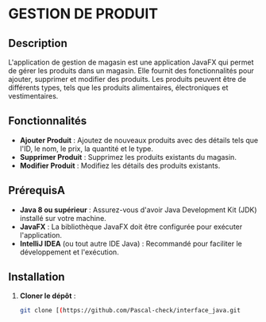 # GESTION DE PRODUIT

## Description
L'application de gestion de magasin est une application JavaFX qui permet de gérer les produits dans un magasin. Elle fournit des fonctionnalités pour ajouter, supprimer et modifier des produits. Les produits peuvent être de différents types, tels que les produits alimentaires, électroniques et vestimentaires.

## Fonctionnalités
- **Ajouter Produit** : Ajoutez de nouveaux produits avec des détails tels que l'ID, le nom, le prix, la quantité et le type.
- **Supprimer Produit** : Supprimez les produits existants du magasin.
- **Modifier Produit** : Modifiez les détails des produits existants.

## PrérequisA
- **Java 8 ou supérieur** : Assurez-vous d'avoir Java Development Kit (JDK) installé sur votre machine.
- **JavaFX** : La bibliothèque JavaFX doit être configurée pour exécuter l'application.
- **IntelliJ IDEA** (ou tout autre IDE Java) : Recommandé pour faciliter le développement et l'exécution.

## Installation
1. **Cloner le dépôt** :
   ```bash
   git clone [(https://github.com/Pascal-check/interface_java.git
   
